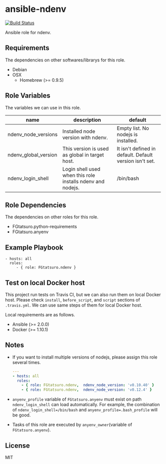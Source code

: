 ansible-ndenv
====================================

[![Build Status](https://travis-ci.org/FGtatsuro/ansible-ndenv.svg?branch=master)](https://travis-ci.org/FGtatsuro/ansible-ndenv)

Ansible role for ndenv.

Requirements
------------

The dependencies on other softwares/librarys for this role.

- Debian
- OSX
  - Homebrew (>= 0.9.5)

Role Variables
--------------

The variables we can use in this role.

|name|description|default|
|---|---|---|
|ndenv_node_versions|Installed node version with ndenv.|Empty list. No nodejs is installed.|
|ndenv_global_version|This version is used as global in target host.|It isn't defined in default. Default version isn't set.|
|ndenv_login_shell|Login shell used when this role installs ndenv and nodejs.|/bin/bash|

Role Dependencies
-----------------

The dependencies on other roles for this role.

- FGtatsuro.python-requirements
- FGtatsuro.anyenv

Example Playbook
----------------

    - hosts: all
      roles:
         - { role: FGtatsuro.ndenv }

Test on local Docker host
-------------------------

This project run tests on Travis CI, but we can also run them on local Docker host.
Please check `install`, `before_script`, and `script` sections of `.travis.yml`.
We can use same steps of them for local Docker host.

Local requirements are as follows.

- Ansible (>= 2.0.0)
- Docker (>= 1.10.1)

Notes
-----

- If you want to install multiple versions of nodejs, please assign this role several times.

  ```yaml
  ---
  - hosts: all
    roles:
      - { role: FGtatsuro.ndenv,  ndenv_node_version: 'v0.10.40' }
      - { role: FGtatsuro.ndenv,  ndenv_node_version: 'v0.12.4' }
  ```

- `anyenv_profile` variable of `FGtatsuro.anyenv` must exist on path `ndenv_login_shell` can load automatically. For example, the combination of `ndenv_login_shell=/bin/bash` and `anyenv_profile=.bash_profile` will be good.
- Tasks of this role are executed by `anyenv_owner`(variable of `FGtatsuro.anyenv`).

License
-------

MIT
